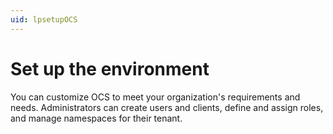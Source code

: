 ```yaml
---
uid: lpsetupOCS
---
```


# Set up the environment

You can customize OCS to meet your organization's requirements and needs. Administrators can create users and clients, define and assign roles, and manage namespaces for their tenant. 

<!--- No edits from me here, Joyce. I added this comment so we tracked the file in the PR for the other reviewers. EZ --->

